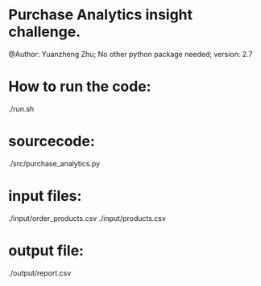 # Purchase Analytics insight challenge.
@Author: Yuanzheng Zhu; No other python package needed; version: 2.7

# How to run the code:
./run.sh

# sourcecode:
./src/purchase_analytics.py

# input files:
./input/order_products.csv ./input/products.csv

# output file:
./output/report.csv
